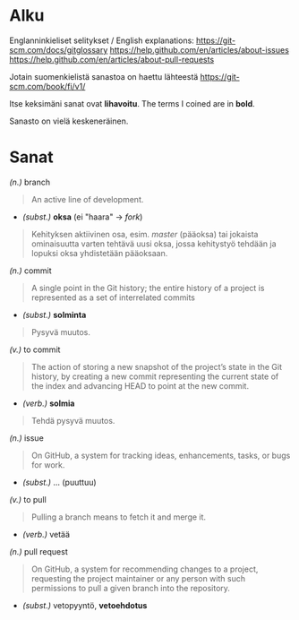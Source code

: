 # Alku
Englanninkieliset selitykset / English explanations:
https://git-scm.com/docs/gitglossary
https://help.github.com/en/articles/about-issues
https://help.github.com/en/articles/about-pull-requests

Jotain suomenkielistä sanastoa on haettu lähteestä
https://git-scm.com/book/fi/v1/

Itse keksimäni sanat ovat **lihavoitu**.
The terms I coined are in **bold**.

Sanasto on vielä keskeneräinen.

# Sanat

_(n.)_ branch
> An active line of development.
* _(subst.)_ **oksa** (ei "haara" -> _fork_)
> Kehityksen aktiivinen osa, esim. _master_ (pääoksa) tai jokaista 
> ominaisuutta varten tehtävä uusi oksa, jossa kehitystyö tehdään ja lopuksi
> oksa yhdistetään pääoksaan.

_(n.)_ commit
> A single point in the Git history; the entire history of a project is
> represented as a set of interrelated commits
* _(subst.)_ **solminta**
> Pysyvä muutos.

_(v.)_ to commit
> The action of storing a new snapshot of the project’s state in the Git
> history, by creating a new commit representing the current state of the
> index and advancing HEAD to point at the new commit.
* _(verb.)_ **solmia**
> Tehdä pysyvä muutos.

_(n.)_ issue
> On GitHub, a system for tracking ideas, enhancements, tasks,
> or bugs for work.
* _(subst.)_ ... (puuttuu)

_(v.)_ to pull
> Pulling a branch means to fetch it and merge it.
* _(verb.)_ vetää

_(n.)_ pull request
> On GitHub, a system for recommending changes to a project,
> requesting the project maintainer or any person with such
> permissions to pull a given branch into the repository.
* _(subst.)_ vetopyyntö, **vetoehdotus**
